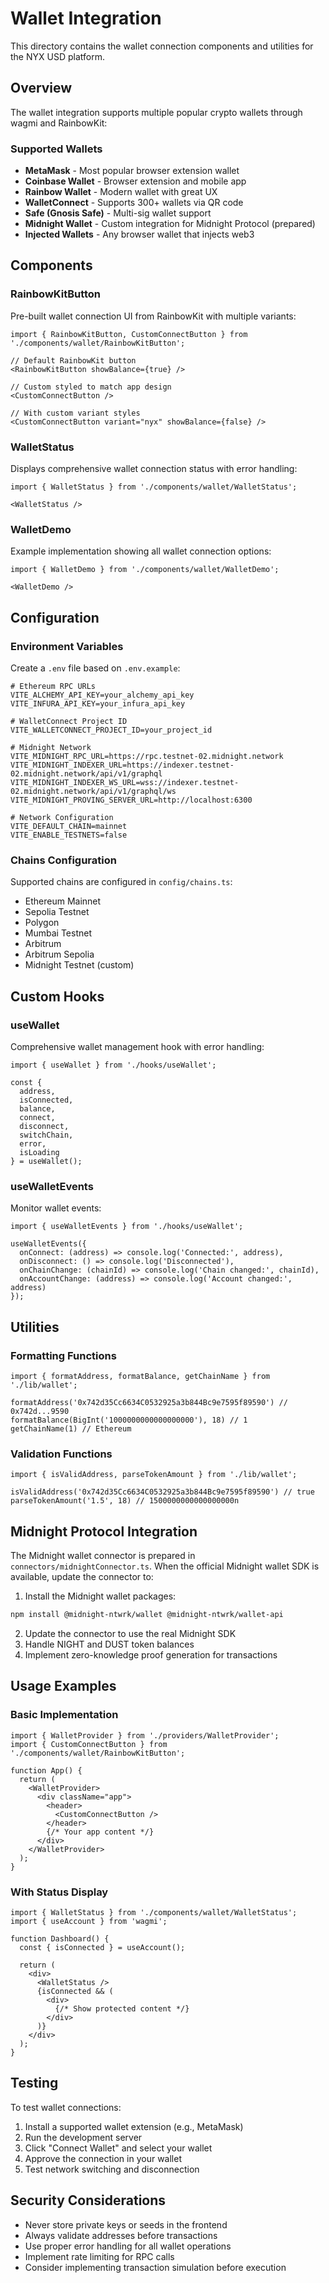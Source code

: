 # Wallet Integration

This directory contains the wallet connection components and utilities for the NYX USD platform.

## Overview

The wallet integration supports multiple popular crypto wallets through wagmi and RainbowKit:

### Supported Wallets
- **MetaMask** - Most popular browser extension wallet
- **Coinbase Wallet** - Browser extension and mobile app
- **Rainbow Wallet** - Modern wallet with great UX
- **WalletConnect** - Supports 300+ wallets via QR code
- **Safe (Gnosis Safe)** - Multi-sig wallet support
- **Midnight Wallet** - Custom integration for Midnight Protocol (prepared)
- **Injected Wallets** - Any browser wallet that injects web3

## Components

### RainbowKitButton
Pre-built wallet connection UI from RainbowKit with multiple variants:
```tsx
import { RainbowKitButton, CustomConnectButton } from './components/wallet/RainbowKitButton';

// Default RainbowKit button
<RainbowKitButton showBalance={true} />

// Custom styled to match app design
<CustomConnectButton />

// With custom variant styles
<CustomConnectButton variant="nyx" showBalance={false} />
```

### WalletStatus
Displays comprehensive wallet connection status with error handling:
```tsx
import { WalletStatus } from './components/wallet/WalletStatus';

<WalletStatus />
```

### WalletDemo
Example implementation showing all wallet connection options:
```tsx
import { WalletDemo } from './components/wallet/WalletDemo';

<WalletDemo />
```

## Configuration

### Environment Variables
Create a `.env` file based on `.env.example`:
```env
# Ethereum RPC URLs
VITE_ALCHEMY_API_KEY=your_alchemy_api_key
VITE_INFURA_API_KEY=your_infura_api_key

# WalletConnect Project ID
VITE_WALLETCONNECT_PROJECT_ID=your_project_id

# Midnight Network
VITE_MIDNIGHT_RPC_URL=https://rpc.testnet-02.midnight.network
VITE_MIDNIGHT_INDEXER_URL=https://indexer.testnet-02.midnight.network/api/v1/graphql
VITE_MIDNIGHT_INDEXER_WS_URL=wss://indexer.testnet-02.midnight.network/api/v1/graphql/ws
VITE_MIDNIGHT_PROVING_SERVER_URL=http://localhost:6300

# Network Configuration
VITE_DEFAULT_CHAIN=mainnet
VITE_ENABLE_TESTNETS=false
```

### Chains Configuration
Supported chains are configured in `config/chains.ts`:
- Ethereum Mainnet
- Sepolia Testnet
- Polygon
- Mumbai Testnet
- Arbitrum
- Arbitrum Sepolia
- Midnight Testnet (custom)

## Custom Hooks

### useWallet
Comprehensive wallet management hook with error handling:
```tsx
import { useWallet } from './hooks/useWallet';

const {
  address,
  isConnected,
  balance,
  connect,
  disconnect,
  switchChain,
  error,
  isLoading
} = useWallet();
```

### useWalletEvents
Monitor wallet events:
```tsx
import { useWalletEvents } from './hooks/useWallet';

useWalletEvents({
  onConnect: (address) => console.log('Connected:', address),
  onDisconnect: () => console.log('Disconnected'),
  onChainChange: (chainId) => console.log('Chain changed:', chainId),
  onAccountChange: (address) => console.log('Account changed:', address)
});
```

## Utilities

### Formatting Functions
```tsx
import { formatAddress, formatBalance, getChainName } from './lib/wallet';

formatAddress('0x742d35Cc6634C0532925a3b844Bc9e7595f89590') // 0x742d...9590
formatBalance(BigInt('1000000000000000000'), 18) // 1
getChainName(1) // Ethereum
```

### Validation Functions
```tsx
import { isValidAddress, parseTokenAmount } from './lib/wallet';

isValidAddress('0x742d35Cc6634C0532925a3b844Bc9e7595f89590') // true
parseTokenAmount('1.5', 18) // 1500000000000000000n
```

## Midnight Protocol Integration

The Midnight wallet connector is prepared in `connectors/midnightConnector.ts`. When the official Midnight wallet SDK is available, update the connector to:

1. Install the Midnight wallet packages:
```bash
npm install @midnight-ntwrk/wallet @midnight-ntwrk/wallet-api
```

2. Update the connector to use the real Midnight SDK
3. Handle NIGHT and DUST token balances
4. Implement zero-knowledge proof generation for transactions

## Usage Examples

### Basic Implementation
```tsx
import { WalletProvider } from './providers/WalletProvider';
import { CustomConnectButton } from './components/wallet/RainbowKitButton';

function App() {
  return (
    <WalletProvider>
      <div className="app">
        <header>
          <CustomConnectButton />
        </header>
        {/* Your app content */}
      </div>
    </WalletProvider>
  );
}
```

### With Status Display
```tsx
import { WalletStatus } from './components/wallet/WalletStatus';
import { useAccount } from 'wagmi';

function Dashboard() {
  const { isConnected } = useAccount();
  
  return (
    <div>
      <WalletStatus />
      {isConnected && (
        <div>
          {/* Show protected content */}
        </div>
      )}
    </div>
  );
}
```

## Testing

To test wallet connections:

1. Install a supported wallet extension (e.g., MetaMask)
2. Run the development server
3. Click "Connect Wallet" and select your wallet
4. Approve the connection in your wallet
5. Test network switching and disconnection

## Security Considerations

- Never store private keys or seeds in the frontend
- Always validate addresses before transactions
- Use proper error handling for all wallet operations
- Implement rate limiting for RPC calls
- Consider implementing transaction simulation before execution